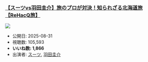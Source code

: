 ### [【スーツvs羽田圭介】旅のプロが対決！知られざる北海道旅【ReHacQ旅】](https://www.youtube.com/watch?v=e0eDv9p18jk)
[![](https://img.youtube.com/vi/e0eDv9p18jk/sddefault.jpg)](https://www.youtube.com/watch?v=e0eDv9p18jk)
-   公開日: 2025-08-31
-   視聴数: 105,593
-   **いいね数: 1,866**
-   出演者: [スーツ](/rehacq_fan/people/スーツ "wikilink"), [羽田圭介](/rehacq_fan/people/羽田圭介 "wikilink")
